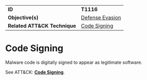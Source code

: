 |||
|---------|------------------------|
|**ID**|**T1116**|
|**Objective(s)**| [Defense Evasion](../defense-evasion)|
|**Related ATT&CK Technique**|[Code Signing](https://attack.mitre.org/techniques/T1116)|


Code Signing
============
Malware code is digitally signed to appear as legitimate software. 

See ATT&CK: [**Code Signing**](https://attack.mitre.org/techniques/T1116).